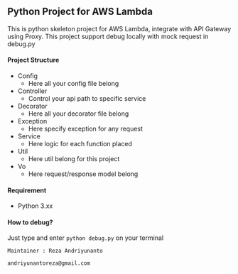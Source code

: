 ## Python Project for AWS Lambda

This is python skeleton project for AWS Lambda, integrate with API Gateway using Proxy.
This project support debug locally with mock request in debug.py

#### Project Structure
- Config 
    - Here all your config file belong
- Controller
    - Control your api path to specific service
- Decorator
    - Here all your decorator file belong
- Exception
    - Here specify exception for any request
- Service
    - Here logic for each function placed
- Util
    - Here util belong for this project    
- Vo
    - Here request/response model belong

#### Requirement
- Python 3.xx

#### How to debug?
Just type and enter `python debug.py` on your terminal
```
Maintainer : Reza Andriyunanto

andriyunantoreza@gmail.com
```